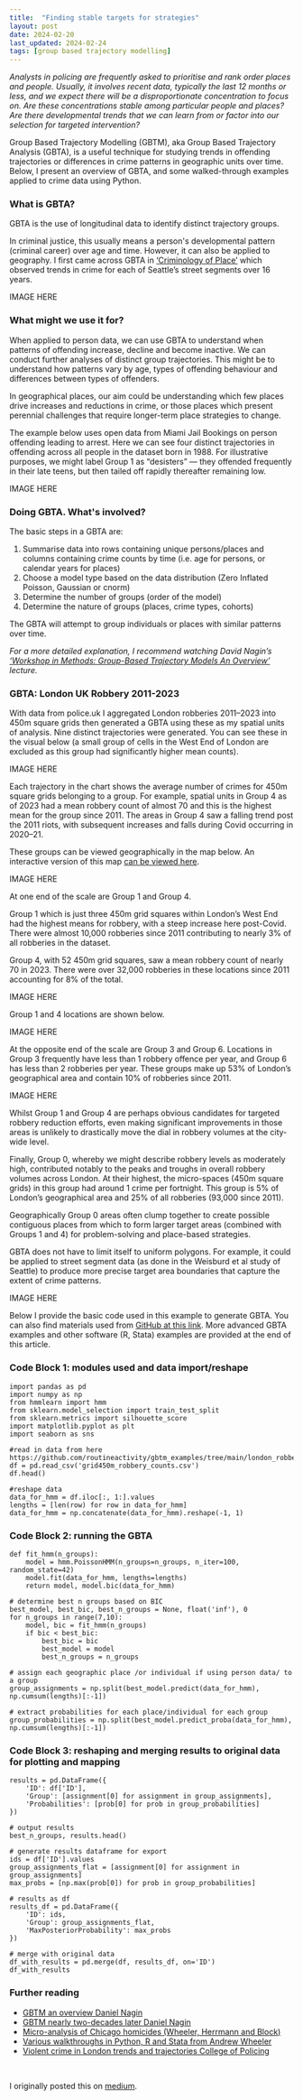 ```yaml
---
title:  "Finding stable targets for strategies"
layout: post
date: 2024-02-20
last_updated: 2024-02-24
tags: [group based trajectory modelling]
---
```


_Analysts in policing are frequently asked to prioritise and rank order places and people. Usually, it involves recent data, typically the last 12 months or less, and we expect there will be a disproportionate concentration to focus on. Are these concentrations stable among particular people and places? Are there developmental trends that we can learn from or factor into our selection for targeted intervention?_

Group Based Trajectory Modelling (GBTM), aka Group Based Trajectory Analysis (GBTA), is a useful technique for studying trends in offending trajectories or differences in crime patterns in geographic units over time. Below, I present an overview of GBTA, and some walked-through examples applied to crime data using Python.

### What is GBTA?

GBTA is the use of longitudinal data to identify distinct trajectory groups.

In criminal justice, this usually means a person's developmental pattern (criminal career) over age and time. However, it can also be applied to geography. I first came across GBTA in <a href="https://www.amazon.co.uk/Criminology-Place-Segments-Understanding-Problem/dp/0199928630" target="_blank">‘Criminology of Place’</a> which observed trends in crime for each of Seattle’s street segments over 16 years.

IMAGE HERE

### What might we use it for?

When applied to person data, we can use GBTA to understand when patterns of offending increase, decline and become inactive. We can conduct further analyses of distinct group trajectories. This might be to understand how patterns vary by age, types of offending behaviour and differences between types of offenders.

In geographical places, our aim could be understanding which few places drive increases and reductions in crime, or those places which present perennial challenges that require longer-term place strategies to change.

The example below uses open data from Miami Jail Bookings on person offending leading to arrest. Here we can see four distinct trajectories in offending across all people in the dataset born in 1988. For illustrative purposes, we might label Group 1 as “desisters” — they offended frequently in their late teens, but then tailed off rapidly thereafter remaining low.

IMAGE HERE

### Doing GBTA. What's involved?

The basic steps in a GBTA are:

 1. Summarise data into rows containing unique persons/places and columns containing crime counts by time (i.e. age for persons, or calendar years for places)
 2. Choose a model type based on the data distribution (Zero Inflated Poisson, Gaussian or cnorm)
 3. Determine the number of groups (order of the model)
 4. Determine the nature of groups (places, crime types, cohorts)

The GBTA will attempt to group individuals or places with similar patterns over time.

_For a more detailed explanation, I recommend watching David Nagin’s <a href="https://media.dlib.indiana.edu/media_objects/6w924g37f/section/mg74qq84v" target="_blank">‘Workshop in Methods: Group-Based Trajectory Models An Overview’</a> lecture._

### GBTA: London UK Robbery 2011-2023

With data from police.uk I aggregated London robberies 2011–2023 into 450m square grids then generated a GBTA using these as my spatial units of analysis. Nine distinct trajectories were generated. You can see these in the visual below (a small group of cells in the West End of London are excluded as this group had significantly higher mean counts).

IMAGE HERE

Each trajectory in the chart shows the average number of crimes for 450m square grids belonging to a group. For example, spatial units in Group 4 as of 2023 had a mean robbery count of almost 70 and this is the highest mean for the group since 2011. The areas in Group 4 saw a falling trend post the 2011 riots, with subsequent increases and falls during Covid occurring in 2020–21.

These groups can be viewed geographically in the map below. An interactive version of this map <a href="https://sites.google.com/view/routineactivity/blog-and-site-articles/london-robbery-gbta" target="_blank">can be viewed here</a>.

IMAGE HERE

At one end of the scale are Group 1 and Group 4.

Group 1 which is just three 450m grid squares within London’s West End had the highest means for robbery, with a steep increase here post-Covid. There were almost 10,000 robberies since 2011 contributing to nearly 3% of all robberies in the dataset.

Group 4, with 52 450m grid squares, saw a mean robbery count of nearly 70 in 2023. There were over 32,000 robberies in these locations since 2011 accounting for 8% of the total.

IMAGE HERE

Group 1 and 4 locations are shown below.

IMAGE HERE

At the opposite end of the scale are Group 3 and Group 6. Locations in Group 3 frequently have less than 1 robbery offence per year, and Group 6 has less than 2 robberies per year. These groups make up 53% of London’s geographical area and contain 10% of robberies since 2011.

IMAGE HERE

Whilst Group 1 and Group 4 are perhaps obvious candidates for targeted robbery reduction efforts, even making significant improvements in those areas is unlikely to drastically move the dial in robbery volumes at the city-wide level.

Finally, Group 0, whereby we might describe robbery levels as moderately high, contributed notably to the peaks and troughs in overall robbery volumes across London. At their highest, the micro-spaces (450m square grids) in this group had around 1 crime per fortnight. This group is 5% of London’s geographical area and 25% of all robberies (93,000 since 2011).

Geographically Group 0 areas often clump together to create possible contiguous places from which to form larger target areas (combined with Groups 1 and 4) for problem-solving and place-based strategies.

GBTA does not have to limit itself to uniform polygons. For example, it could be applied to street segment data (as done in the Weisburd et al study of Seattle) to produce more precise target area boundaries that capture the extent of crime patterns.

IMAGE HERE

Below I provide the basic code used in this example to generate GBTA. You can also find materials used from <a href="https://github.com/routineactivity/gbtm_examples/tree/main/london_robbery" target="_blank">GitHub at this link</a>. More advanced GBTA examples and other software (R, Stata) examples are provided at the end of this article.

### Code Block 1: modules used and data import/reshape

```# what's needed
import pandas as pd
import numpy as np
from hmmlearn import hmm
from sklearn.model_selection import train_test_split
from sklearn.metrics import silhouette_score
import matplotlib.pyplot as plt
import seaborn as sns

#read in data from here https://github.com/routineactivity/gbtm_examples/tree/main/london_robbery
df = pd.read_csv('grid450m_robbery_counts.csv')
df.head()

#reshape data
data_for_hmm = df.iloc[:, 1:].values  
lengths = [len(row) for row in data_for_hmm]
data_for_hmm = np.concatenate(data_for_hmm).reshape(-1, 1)
```

   
### Code Block 2: running the GBTA


```# fit HMM return BIC for given number of groups
def fit_hmm(n_groups):
    model = hmm.PoissonHMM(n_groups=n_groups, n_iter=100, random_state=42)
    model.fit(data_for_hmm, lengths=lengths)
    return model, model.bic(data_for_hmm)

# determine best n groups based on BIC
best_model, best_bic, best_n_groups = None, float('inf'), 0
for n_groups in range(7,10): 
    model, bic = fit_hmm(n_groups)
    if bic < best_bic:
        best_bic = bic
        best_model = model
        best_n_groups = n_groups

# assign each geographic place /or individual if using person data/ to a group
group_assignments = np.split(best_model.predict(data_for_hmm), np.cumsum(lengths)[:-1])

# extract probabilities for each place/individual for each group
group_probabilities = np.split(best_model.predict_proba(data_for_hmm), np.cumsum(lengths)[:-1])
```


### Code Block 3: reshaping and merging results to original data for plotting and mapping


```# results with IDs for interpretable table view
results = pd.DataFrame({
    'ID': df['ID'],
    'Group': [assignment[0] for assignment in group_assignments],
    'Probabilities': [prob[0] for prob in group_probabilities]
})

# output results
best_n_groups, results.head()

# generate results dataframe for export
ids = df['ID'].values 
group_assignments_flat = [assignment[0] for assignment in group_assignments]
max_probs = [np.max(prob[0]) for prob in group_probabilities]

# results as df
results_df = pd.DataFrame({
    'ID': ids,
    'Group': group_assignments_flat,
    'MaxPosteriorProbability': max_probs
})

# merge with original data
df_with_results = pd.merge(df, results_df, on='ID')
df_with_results
```


### Further reading

 * <a href="https://media.dlib.indiana.edu/media_objects/6w924g37f/section/mg74qq84v" target="_blank">GBTM an overview Daniel Nagin</a>
 * <a href="https://link.springer.com/article/10.1007/s10940-010-9113-7" target="_blank">GBTM nearly two-decades later Daniel Nagin</a>
 * <a href="https://andrewpwheeler.com/2021/01/06/new-book-micro-geographic-analysis-of-chicago-homicides-1965-2017/" target="_blank">Micro-analysis of Chicago homicides (Wheeler, Herrmann and Block)</a>
 * <a href="https://andrewpwheeler.com/?s=gbtm" target="_blank">Various walkthroughs in Python, R and Stata from Andrew Wheeler</a>
 * <a href="https://library.college.police.uk/docs/college-of-policing/Violent-London-2020.pdf" target="_blank">Violent crime in London trends and trajectories College of Policing</a>

<br>

I originally posted this on [medium](https://medium.com/@routineactivity85/finding-stable-targets-for-strategies-0f335e3e59ff).
